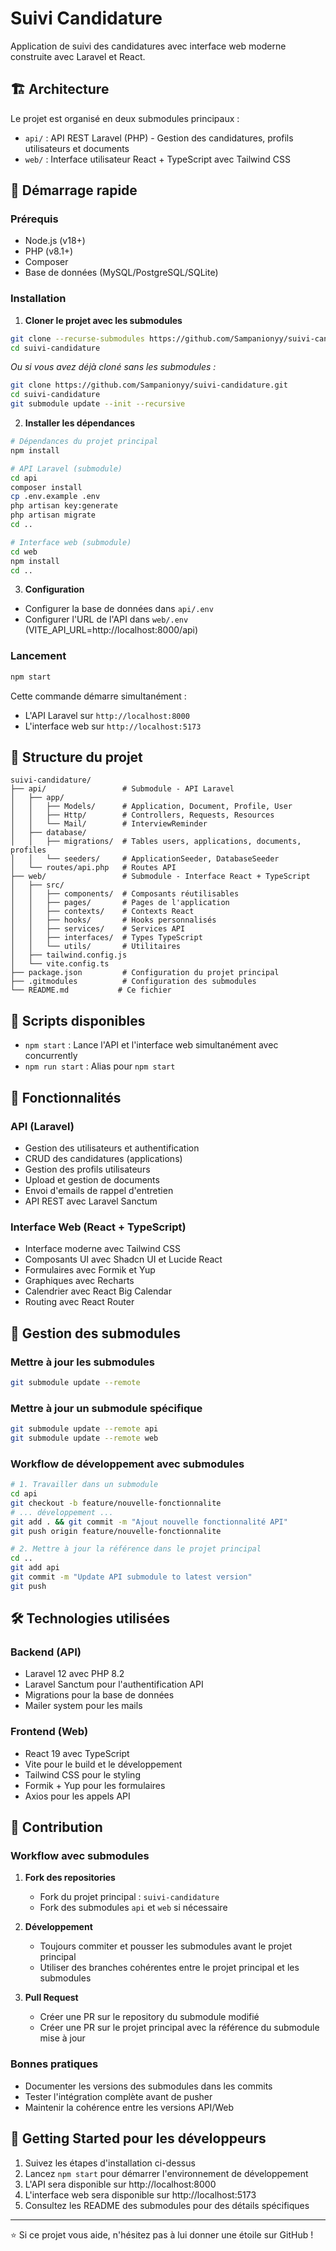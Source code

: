 # Suivi Candidature

Application de suivi des candidatures avec interface web moderne construite avec Laravel et React.

## 🏗️ Architecture

Le projet est organisé en deux submodules principaux :
- `api/` : API REST Laravel (PHP) - Gestion des candidatures, profils utilisateurs et documents
- `web/` : Interface utilisateur React + TypeScript avec Tailwind CSS

## 🚀 Démarrage rapide

### Prérequis
- Node.js (v18+)
- PHP (v8.1+)
- Composer
- Base de données (MySQL/PostgreSQL/SQLite)

### Installation

1. **Cloner le projet avec les submodules**
```bash
git clone --recurse-submodules https://github.com/Sampanionyy/suivi-candidature.git
cd suivi-candidature
```

*Ou si vous avez déjà cloné sans les submodules :*
```bash
git clone https://github.com/Sampanionyy/suivi-candidature.git
cd suivi-candidature
git submodule update --init --recursive
```

2. **Installer les dépendances**
```bash
# Dépendances du projet principal
npm install

# API Laravel (submodule)
cd api
composer install
cp .env.example .env
php artisan key:generate
php artisan migrate 
cd ..

# Interface web (submodule)
cd web
npm install
cd ..
```

3. **Configuration**
- Configurer la base de données dans `api/.env`
- Configurer l'URL de l'API dans `web/.env` (VITE_API_URL=http://localhost:8000/api)

### Lancement

```bash
npm start
```

Cette commande démarre simultanément :
- L'API Laravel sur `http://localhost:8000`
- L'interface web sur `http://localhost:5173`

## 📁 Structure du projet

```
suivi-candidature/
├── api/                 # Submodule - API Laravel
│   ├── app/
│   │   ├── Models/      # Application, Document, Profile, User
│   │   ├── Http/        # Controllers, Requests, Resources
│   │   └── Mail/        # InterviewReminder
│   ├── database/
│   │   ├── migrations/  # Tables users, applications, documents, profiles
│   │   └── seeders/     # ApplicationSeeder, DatabaseSeeder
│   └── routes/api.php   # Routes API
├── web/                 # Submodule - Interface React + TypeScript
│   ├── src/
│   │   ├── components/  # Composants réutilisables
│   │   ├── pages/       # Pages de l'application
│   │   ├── contexts/    # Contexts React
│   │   ├── hooks/       # Hooks personnalisés
│   │   ├── services/    # Services API
│   │   ├── interfaces/  # Types TypeScript
│   │   └── utils/       # Utilitaires
│   ├── tailwind.config.js
│   └── vite.config.ts
├── package.json         # Configuration du projet principal
├── .gitmodules          # Configuration des submodules
└── README.md           # Ce fichier
```

## 🔧 Scripts disponibles

- `npm start` : Lance l'API et l'interface web simultanément avec concurrently
- `npm run start` : Alias pour `npm start`

## 🌟 Fonctionnalités

### API (Laravel)
- Gestion des utilisateurs et authentification
- CRUD des candidatures (applications)
- Gestion des profils utilisateurs
- Upload et gestion de documents
- Envoi d'emails de rappel d'entretien
- API REST avec Laravel Sanctum

### Interface Web (React + TypeScript)
- Interface moderne avec Tailwind CSS
- Composants UI avec Shadcn UI et Lucide React
- Formulaires avec Formik et Yup
- Graphiques avec Recharts
- Calendrier avec React Big Calendar
- Routing avec React Router

## 🔄 Gestion des submodules

### Mettre à jour les submodules
```bash
git submodule update --remote
```

### Mettre à jour un submodule spécifique
```bash
git submodule update --remote api
git submodule update --remote web
```

### Workflow de développement avec submodules
```bash
# 1. Travailler dans un submodule
cd api
git checkout -b feature/nouvelle-fonctionnalite
# ... développement ...
git add . && git commit -m "Ajout nouvelle fonctionnalité API"
git push origin feature/nouvelle-fonctionnalite

# 2. Mettre à jour la référence dans le projet principal
cd ..
git add api
git commit -m "Update API submodule to latest version"
git push
```

## 🛠️ Technologies utilisées

### Backend (API)
- Laravel 12 avec PHP 8.2
- Laravel Sanctum pour l'authentification API
- Migrations pour la base de données
- Mailer system pour les mails

### Frontend (Web)
- React 19 avec TypeScript
- Vite pour le build et le développement
- Tailwind CSS pour le styling
- Formik + Yup pour les formulaires
- Axios pour les appels API

## 🤝 Contribution

### Workflow avec submodules

1. **Fork des repositories**
   - Fork du projet principal : `suivi-candidature`
   - Fork des submodules `api` et `web` si nécessaire

2. **Développement**
   - Toujours commiter et pousser les submodules avant le projet principal
   - Utiliser des branches cohérentes entre le projet principal et les submodules

3. **Pull Request**
   - Créer une PR sur le repository du submodule modifié
   - Créer une PR sur le projet principal avec la référence du submodule mise à jour

### Bonnes pratiques
- Documenter les versions des submodules dans les commits
- Tester l'intégration complète avant de pusher
- Maintenir la cohérence entre les versions API/Web

## 🚦 Getting Started pour les développeurs

1. Suivez les étapes d'installation ci-dessus
2. Lancez `npm start` pour démarrer l'environnement de développement
3. L'API sera disponible sur http://localhost:8000
4. L'interface web sera disponible sur http://localhost:5173
5. Consultez les README des submodules pour des détails spécifiques

---

⭐ Si ce projet vous aide, n'hésitez pas à lui donner une étoile sur GitHub !
